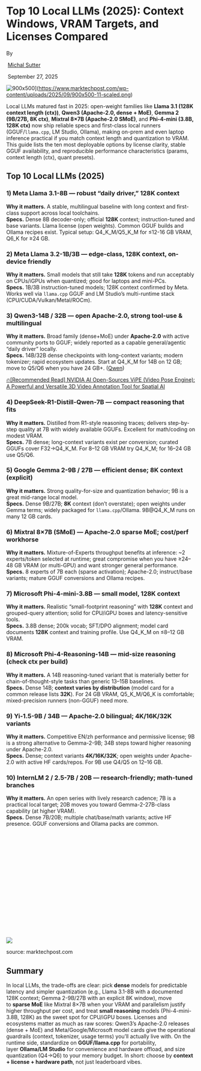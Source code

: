 # Top 10 Local LLMs (2025): Context Windows, VRAM Targets, and Licenses Compared

By

 [Michal Sutter](https://www.marktechpost.com/author/michal-sutter/?amp)

 September 27, 2025

![](https://www-marktechpost-com.cdn.ampproject.org/ii/AW/s/www.marktechpost.com/wp-content/uploads/2025/09/900x500-11-scaled.png "900x500")](https://www.marktechpost.com/wp-content/uploads/2025/09/900x500-11-scaled.png)

Local LLMs matured fast in 2025: open-weight families like **Llama 3.1 (128K context length (ctx))**, **Qwen3 (Apache-2.0, dense + MoE)**, **Gemma 2 (9B/27B, 8K ctx)**, **Mixtral 8×7B (Apache-2.0 SMoE)**, and **Phi-4-mini (3.8B, 128K ctx)** now ship reliable specs and first-class local runners (GGUF/`llama.cpp`, LM Studio, Ollama), making on-prem and even laptop inference practical if you match context length and quantization to VRAM. This guide lists the ten most deployable options by license clarity, stable GGUF availability, and reproducible performance characteristics (params, context length (ctx), quant presets).

## **Top 10 Local LLMs (2025)**

### **1) Meta Llama 3.1-8B — robust “daily driver,” 128K context**

**Why it matters.** A stable, multilingual baseline with long context and first-class support across local toolchains.  
**Specs.** Dense 8B decoder-only; official **128K** context; instruction-tuned and base variants. Llama license (open weights). Common GGUF builds and Ollama recipes exist. Typical setup: Q4_K_M/Q5_K_M for ≤12-16 GB VRAM, Q6_K for ≥24 GB.

### **2) Meta Llama 3.2-1B/3B — edge-class, 128K context, on-device friendly**

**Why it matters.** Small models that still take **128K** tokens and run acceptably on CPUs/iGPUs when quantized; good for laptops and mini-PCs.  
**Specs.** 1B/3B instruction-tuned models; 128K context confirmed by Meta. Works well via `llama.cpp` GGUF and LM Studio’s multi-runtime stack (CPU/CUDA/Vulkan/Metal/ROCm).

### 3) Qwen3-14B / 32B — open Apache-2.0, strong tool-use & multilingual

**Why it matters.** Broad family (dense+MoE) under **Apache-2.0** with active community ports to GGUF; widely reported as a capable general/agentic “daily driver” locally.  
**Specs.** 14B/32B dense checkpoints with long-context variants; modern tokenizer; rapid ecosystem updates. Start at Q4_K_M for 14B on 12 GB; move to Q5/Q6 when you have 24 GB+. ([Qwen](https://qwenlm.github.io/blog/qwen3/?utm_source=chatgpt.com))

[🔥[Recommended Read] NVIDIA AI Open-Sources ViPE (Video Pose Engine): A Powerful and Versatile 3D Video Annotation Tool for Spatial AI](https://www.marktechpost.com/2025/09/15/nvidia-ai-open-sources-vipe-video-pose-engine-a-powerful-and-versatile-3d-video-annotation-tool-for-spatial-ai/?amp)

### **4) DeepSeek-R1-Distill-Qwen-7B — compact reasoning that fits**

**Why it matters.** Distilled from R1-style reasoning traces; delivers step-by-step quality at 7B with widely available GGUFs. Excellent for math/coding on modest VRAM.  
**Specs.** 7B dense; long-context variants exist per conversion; curated GGUFs cover F32→Q4_K_M. For 8–12 GB VRAM try Q4_K_M; for 16–24 GB use Q5/Q6.

### **5) Google Gemma 2-9B / 27B — efficient dense; 8K context (explicit)**

**Why it matters.** Strong quality-for-size and quantization behavior; 9B is a great mid-range local model.  
**Specs.** Dense 9B/27B; **8K** context (don’t overstate); open weights under Gemma terms; widely packaged for `llama.cpp`/Ollama. 9B@Q4_K_M runs on many 12 GB cards.

### **6) Mixtral 8×7B (SMoE) — Apache-2.0 sparse MoE; cost/perf workhorse**

**Why it matters.** Mixture-of-Experts throughput benefits at inference: ~2 experts/token selected at runtime; great compromise when you have ≥24–48 GB VRAM (or multi-GPU) and want stronger general performance.  
**Specs.** 8 experts of 7B each (sparse activation); Apache-2.0; instruct/base variants; mature GGUF conversions and Ollama recipes.

### **7) Microsoft Phi-4-mini-3.8B — small model, 128K context**

**Why it matters.** Realistic “small-footprint reasoning” with **128K** context and grouped-query attention; solid for CPU/iGPU boxes and latency-sensitive tools.  
**Specs.** 3.8B dense; 200k vocab; SFT/DPO alignment; model card documents **128K** context and training profile. Use Q4_K_M on ≤8–12 GB VRAM.

### **8) Microsoft Phi-4-Reasoning-14B — mid-size reasoning (check ctx per build)**

**Why it matters.** A 14B reasoning-tuned variant that is materially better for chain-of-thought-style tasks than generic 13–15B baselines.  
**Specs.** Dense 14B; **context varies by distribution** (model card for a common release lists **32K**). For 24 GB VRAM, Q5_K_M/Q6_K is comfortable; mixed-precision runners (non-GGUF) need more.

### **9) Yi-1.5-9B / 34B — Apache-2.0 bilingual; 4K/16K/32K variants**

**Why it matters.** Competitive EN/zh performance and permissive license; 9B is a strong alternative to Gemma-2-9B; 34B steps toward higher reasoning under Apache-2.0.  
**Specs.** Dense; context variants **4K/16K/32K**; open weights under Apache-2.0 with active HF cards/repos. For 9B use Q4/Q5 on 12–16 GB.

### **10) InternLM 2 / 2.5-7B / 20B — research-friendly; math-tuned branches**

**Why it matters.** An open series with lively research cadence; 7B is a practical local target; 20B moves you toward Gemma-2-27B-class capability (at higher VRAM).  
**Specs.** Dense 7B/20B; multiple chat/base/math variants; active HF presence. GGUF conversions and Ollama packs are common.

![](data:image/svg+xml;base64,PHN2ZyBoZWlnaHQ9IjU2OSIgd2lkdGg9IjEwMjQiIHhtbG5zPSJodHRwOi8vd3d3LnczLm9yZy8yMDAwL3N2ZyIgdmVyc2lvbj0iMS4xIi8+)![](https://www-marktechpost-com.cdn.ampproject.org/ii/AW/s/www.marktechpost.com/wp-content/uploads/2025/09/900x500-12-1024x569.png)

source: marktechpost.com

## **Summary**

In local LLMs, the trade-offs are clear: pick **dense** models for predictable latency and simpler quantization (e.g., Llama 3.1-8B with a documented 128K context; Gemma 2-9B/27B with an explicit 8K window), move to **sparse MoE** like Mixtral 8×7B when your VRAM and parallelism justify higher throughput per cost, and treat **small reasoning** models (Phi-4-mini-3.8B, 128K) as the sweet spot for CPU/iGPU boxes. Licenses and ecosystems matter as much as raw scores: Qwen3’s Apache-2.0 releases (dense + MoE) and Meta/Google/Microsoft model cards give the operational guardrails (context, tokenizer, usage terms) you’ll actually live with. On the runtime side, standardize on **GGUF/llama.cpp** for portability, layer **Ollama/LM Studio** for convenience and hardware offload, and size quantization (Q4→Q6) to your memory budget. In short: choose by **context + license + hardware path**, not just leaderboard vibes.